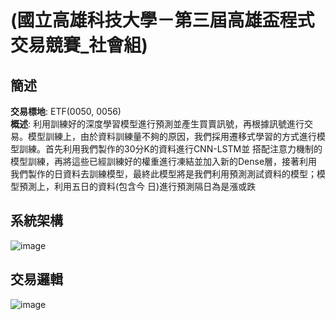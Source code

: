 # (國立高雄科技大學－第三屆高雄盃程式交易競賽_社會組)
## 簡述

**交易標地**: ETF(0050, 0056)      
**概述**: 利用訓練好的深度學習模型進行預測並產生買賣訊號，再根據訊號進行交易。模型訓練上，由於資料訓練量不夠的原因，我們採用遷移式學習的方式進行模型訓練。首先利用我們製作的30分K的資料進行CNN-LSTM並      搭配注意力機制的模型訓練，再將這些已經訓練好的權重進行凍結並加入新的Dense層，接著利用我們製作的日資料去訓練模型，最終此模型將是我們利用預測測試資料的模型；模型預測上，利用五日的資料(包含今      日)進行預測隔日為是漲或跌



## 系統架構
![image](https://user-images.githubusercontent.com/51486531/114404025-e6f4aa00-9bd7-11eb-8711-838a7ff62e5e.png)
## 交易邏輯

![image](https://user-images.githubusercontent.com/51486531/114404191-0db2e080-9bd8-11eb-8f28-a896d6805ade.png)
